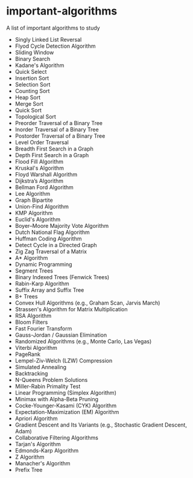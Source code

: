 # important-algorithms
A list of important algorithms to study

- Singly Linked List Reversal
- Flyod Cycle Detection Algorithm 
- Sliding Window
- Binary Search
- Kadane's Algorithm
- Quick Select
- Insertion Sort
- Selection Sort
- Counting Sort
- Heap Sort
- Merge Sort
- Quick Sort
- Topological Sort
- Preorder Traversal of a Binary Tree
- Inorder Traversal of a Binary Tree
- Postorder Traversal of a Binary Tree
- Level Order Traversal
- Breadth First Search in a Graph
- Depth First Search in a Graph
- Flood Fill Algorithm
- Kruskal's Algorithm
- Floyd Warshall Algorithm
- Dijkstra’s Algorithm
- Bellman Ford Algorithm
- Lee Algorithm
- Graph Bipartite
- Union-Find Algorithm
- KMP Algorithm
- Euclid's Algorithm
- Boyer–Moore Majority Vote Algorithm
- Dutch National Flag Algorithm
- Huffman Coding Algorithm
- Detect Cycle in a Directed Graph
- Zig Zag Traversal of a Matrix
- A* Algorithm
- Dynamic Programming
- Segment Trees
- Binary Indexed Trees (Fenwick Trees)
- Rabin-Karp Algorithm
- Suffix Array and Suffix Tree
- B+ Trees
- Convex Hull Algorithms (e.g., Graham Scan, Jarvis March)
- Strassen's Algorithm for Matrix Multiplication
- RSA Algorithm
- Bloom Filters
- Fast Fourier Transform
- Gauss-Jordan / Gaussian Elimination
- Randomized Algorithms (e.g., Monte Carlo, Las Vegas)
- Viterbi Algorithm
- PageRank
- Lempel-Ziv-Welch (LZW) Compression
- Simulated Annealing
- Backtracking
- N-Queens Problem Solutions
- Miller-Rabin Primality Test
- Linear Programming (Simplex Algorithm)
- Minimax with Alpha-Beta Pruning
- Cocke-Younger-Kasami (CYK) Algorithm
- Expectation-Maximization (EM) Algorithm
- Apriori Algorithm
- Gradient Descent and Its Variants (e.g., Stochastic Gradient Descent, Adam)
- Collaborative Filtering Algorithms
- Tarjan's Algorithm
- Edmonds-Karp Algorithm
- Z Algorithm
- Manacher's Algorithm
- Prefix Tree
